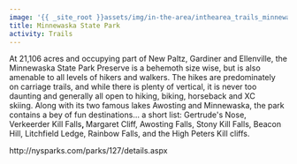 ```yaml
---
image: '{{ _site_root }}assets/img/in-the-area/inthearea_trails_minnewaska.jpg'
title: Minnewaska State Park
activity: Trails
---
```

<p>At 21,106 acres and occupying part of&nbsp;New Paltz, Gardiner and&nbsp;Ellenville, the Minnewaska State Park Preserve is a behemoth size wise, but is also amenable to all levels of hikers and walkers. The hikes are predominately on&nbsp;carriage trails, and while there is plenty of vertical, it is never too daunting and generally all&nbsp;open to hiking, biking, horseback and XC skiing.&nbsp;Along with its two famous lakes Awosting and Minnewaska, the park contains a bey of fun destinations&hellip; a short list:&nbsp;Gertrude's Nose, Verkeerder Kill Falls<strong>, </strong>Margaret Cliff, Awosting Falls, Stony Kill Falls, Beacon Hill, Litchfield Ledge, Rainbow Falls, and the High Peters Kill cliffs.&nbsp;</p><p>http://nysparks.com/parks/127/details.aspx</p>